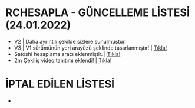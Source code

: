 # RCHESAPLA - GÜNCELLEME LİSTESİ (24.01.2022)

- V2 | Daha ayrıntılı şekilde sizlere sunulmuştur.
- V3 | V1 sürümünün yeri arayüzü şeklinde tasarlanmıştır! | [Tıkla!](https://fatihcelikofficialtr.github.io/rchesapla/v3)
- Satoshi hesaplama aracı eklenmiştir. | [Tıkla!](https://fatihcelikofficialtr.github.io/rchesapla/satoshihesapla/)
- 2m Çekiliş video tanıtımı eklendi! | [Tıkla!](https://fatihcelikofficialtr.github.io/rchesapla/v2/2m/)


# İPTAL EDİLEN LİSTESİ

- 
